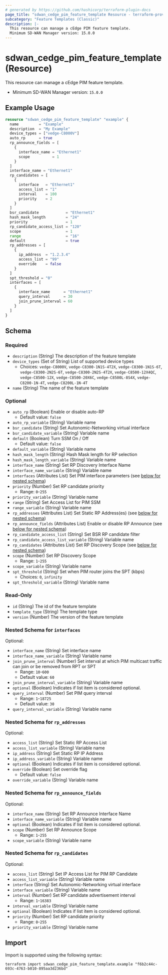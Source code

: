 ```yaml
---
# generated by https://github.com/hashicorp/terraform-plugin-docs
page_title: "sdwan_cedge_pim_feature_template Resource - terraform-provider-sdwan"
subcategory: "Feature Templates (Classic)"
description: |-
  This resource can manage a cEdge PIM feature template.
  Minimum SD-WAN Manager version: 15.0.0
---
```


# sdwan_cedge_pim_feature_template (Resource)

This resource can manage a cEdge PIM feature template.
  - Minimum SD-WAN Manager version: `15.0.0`

## Example Usage

```terraform
resource "sdwan_cedge_pim_feature_template" "example" {
  name         = "Example"
  description  = "My Example"
  device_types = ["vedge-C8000V"]
  auto_rp      = true
  rp_announce_fields = [
    {
      interface_name = "Ethernet1"
      scope          = 1
    }
  ]
  interface_name = "Ethernet1"
  rp_candidates = [
    {
      interface   = "Ethernet1"
      access_list = "1"
      interval    = 100
      priority    = 2
    }
  ]
  bsr_candidate            = "Ethernet1"
  hash_mask_length         = "24"
  priority                 = 1
  rp_candidate_access_list = "120"
  scope                    = 1
  range                    = "16"
  default                  = true
  rp_addresses = [
    {
      ip_address  = "1.2.3.4"
      access_list = "99"
      override    = false
    }
  ]
  spt_threshold = "0"
  interfaces = [
    {
      interface_name      = "Ethernet1"
      query_interval      = 30
      join_prune_interval = 60
    }
  ]
}
```

<!-- schema generated by tfplugindocs -->
## Schema

### Required

- `description` (String) The description of the feature template
- `device_types` (Set of String) List of supported device types
  - Choices: `vedge-C8000V`, `vedge-C8300-1N1S-4T2X`, `vedge-C8300-1N1S-6T`, `vedge-C8300-2N2S-6T`, `vedge-C8300-2N2S-4T2X`, `vedge-C8500-12X4QC`, `vedge-C8500-12X`, `vedge-C8500-20X6C`, `vedge-C8500L-8S4X`, `vedge-C8200-1N-4T`, `vedge-C8200L-1N-4T`
- `name` (String) The name of the feature template

### Optional

- `auto_rp` (Boolean) Enable or disable auto-RP
  - Default value: `false`
- `auto_rp_variable` (String) Variable name
- `bsr_candidate` (String) Set Autonomic-Networking virtual interface
- `bsr_candidate_variable` (String) Variable name
- `default` (Boolean) Turn SSM On / Off
  - Default value: `false`
- `default_variable` (String) Variable name
- `hash_mask_length` (String) Hash Mask length for RP selection
- `hash_mask_length_variable` (String) Variable name
- `interface_name` (String) Set RP Discovery Interface Name
- `interface_name_variable` (String) Variable name
- `interfaces` (Attributes List) Set PIM interface parameters (see [below for nested schema](#nestedatt--interfaces))
- `priority` (Number) Set RP candidate priority
  - Range: `0`-`255`
- `priority_variable` (String) Variable name
- `range` (String) Set Access List for PIM SSM
- `range_variable` (String) Variable name
- `rp_addresses` (Attributes List) Set Static RP Address(es) (see [below for nested schema](#nestedatt--rp_addresses))
- `rp_announce_fields` (Attributes List) Enable or disable RP Announce (see [below for nested schema](#nestedatt--rp_announce_fields))
- `rp_candidate_access_list` (String) Set BSR RP candidate filter
- `rp_candidate_access_list_variable` (String) Variable name
- `rp_candidates` (Attributes List) Set RP Discovery Scope (see [below for nested schema](#nestedatt--rp_candidates))
- `scope` (Number) Set RP Discovery Scope
  - Range: `1`-`255`
- `scope_variable` (String) Variable name
- `spt_threshold` (String) Set when PIM router joins the SPT (kbps)
  - Choices: `0`, `infinity`
- `spt_threshold_variable` (String) Variable name

### Read-Only

- `id` (String) The id of the feature template
- `template_type` (String) The template type
- `version` (Number) The version of the feature template

<a id="nestedatt--interfaces"></a>
### Nested Schema for `interfaces`

Optional:

- `interface_name` (String) Set interface name
- `interface_name_variable` (String) Variable name
- `join_prune_interval` (Number) Set interval at which PIM multicast traffic can join or be removed from RPT or SPT
  - Range: `10`-`600`
  - Default value: `60`
- `join_prune_interval_variable` (String) Variable name
- `optional` (Boolean) Indicates if list item is considered optional.
- `query_interval` (Number) Set PIM query interval
  - Range: `1`-`18725`
  - Default value: `30`
- `query_interval_variable` (String) Variable name


<a id="nestedatt--rp_addresses"></a>
### Nested Schema for `rp_addresses`

Optional:

- `access_list` (String) Set Static RP Access List
- `access_list_variable` (String) Variable name
- `ip_address` (String) Set Static RP IP Address
- `ip_address_variable` (String) Variable name
- `optional` (Boolean) Indicates if list item is considered optional.
- `override` (Boolean) Set override flag
  - Default value: `false`
- `override_variable` (String) Variable name


<a id="nestedatt--rp_announce_fields"></a>
### Nested Schema for `rp_announce_fields`

Optional:

- `interface_name` (String) Set RP Announce Interface Name
- `interface_name_variable` (String) Variable name
- `optional` (Boolean) Indicates if list item is considered optional.
- `scope` (Number) Set RP Announce Scope
  - Range: `1`-`255`
- `scope_variable` (String) Variable name


<a id="nestedatt--rp_candidates"></a>
### Nested Schema for `rp_candidates`

Optional:

- `access_list` (String) Set IP Access List for PIM RP Candidate
- `access_list_variable` (String) Variable name
- `interface` (String) Set Autonomic-Networking virtual interface
- `interface_variable` (String) Variable name
- `interval` (Number) Set RP candidate advertisement interval
  - Range: `1`-`16383`
- `interval_variable` (String) Variable name
- `optional` (Boolean) Indicates if list item is considered optional.
- `priority` (Number) Set RP candidate priority
  - Range: `0`-`255`
- `priority_variable` (String) Variable name

## Import

Import is supported using the following syntax:

```shell
terraform import sdwan_cedge_pim_feature_template.example "f6b2c44c-693c-4763-b010-895aa3d236bd"
```
